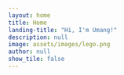 ```yaml
---
layout: home
title: Home
landing-title: "Hi, I'm Umang!"
description: null
image: assets/images/lego.png
author: null
show_tile: false
---
```

